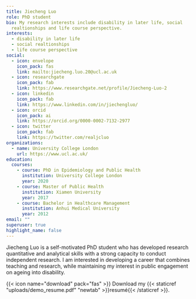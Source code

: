 ```yaml
---
title: Jiecheng Luo
role: PhD student
bio: My research interests include disability in later life, social
  realtionships and life course perspective.
interests:
  - disability in later life
  - social realtionships
  - life course perspective
social:
  - icon: envelope
    icon_pack: fas
    link: mailto:jiecheng.luo.20@ucl.ac.uk
  - icon: researchgate
    icon_pack: fab
    link: https://www.researchgate.net/profile/Jiecheng-Luo-2
  - icon: linkedin
    icon_pack: fab
    link: https://www.linkedin.com/in/jiechengluo/
  - icon: orcid
    icon_pack: ai
    link: https://orcid.org/0000-0002-7132-2977
  - icon: twitter
    icon_pack: fab
    link: https://twitter.com/realjcluo
organizations:
  - name: University College London
    url: https://www.ucl.ac.uk/
education:
  courses:
    - course: PhD in Epidemiology and Public Health
      institution: University College London
      year: 2020
    - course: Master of Public Health
      institution: Xiamen University
      year: 2017
    - course: Bachelor in Healthcare Management
      institution: Anhui Medical University
      year: 2012
email: ""
superuser: true
highlight_name: false
---
```

Jiecheng Luo is a self-motivated PhD student who has developed research quantitative and analytical skills with a strong capacity to conduct independent research. I am interested in developing a career that combines teaching and research, while maintaining my interest in public engagement on ageing into disability.

{{< icon name="download" pack="fas" >}} Download my {{< staticref "uploads/demo_resume.pdf" "newtab" >}}resumé{{< /staticref >}}.